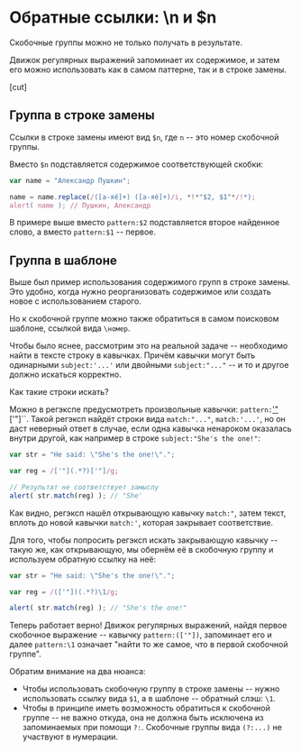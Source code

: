 # Обратные ссылки: \n и $n

Скобочные группы можно не только получать в результате.

Движок регулярных выражений запоминает их содержимое, и затем его можно использовать как в самом паттерне, так и в строке замены.

[cut]

## Группа в строке замены

Ссылки в строке замены имеют вид `$n`, где `n` -- это номер скобочной группы.

Вместо `$n` подставляется содержимое соответствующей скобки:

```js run
var name = "Александр Пушкин";

name = name.replace(/([а-яё]+) ([а-яё]+)/i, *!*"$2, $1"*/!*);
alert( name ); // Пушкин, Александр
```

В примере выше вместо `pattern:$2` подставляется второе найденное слово, а вместо `pattern:$1` -- первое.

## Группа в шаблоне

Выше был пример использования содержимого групп в строке замены. Это удобно, когда нужно реорганизовать содержимое или создать новое с использованием старого.

Но к скобочной группе можно также обратиться в самом поисковом шаблоне, ссылкой вида `\номер`.

Чтобы было яснее, рассмотрим это на реальной задаче -- необходимо найти в тексте строку в кавычках. Причём кавычки могут быть одинарными `subject:'...'` или двойными `subject:"..."` -- и то и другое должно искаться корректно.

Как такие строки искать?

Можно в регэкспе предусмотреть произвольные кавычки: `pattern:`['"](.*?)['"]``. Такой регэксп найдёт строки вида `match:"..."`, `match:'...'`, но он даст неверный ответ в случае, если одна кавычка ненароком оказалась внутри другой, как например в строке `subject:"She's the one!"`:

```js run
var str = "He said: \"She's the one!\".";

var reg = /['"](.*?)['"]/g;

// Результат не соответствует замыслу
alert( str.match(reg) ); // "She'
```

Как видно, регэксп нашёл открывающую кавычку `match:"`, затем текст, вплоть до новой кавычки `match:'`, которая закрывает соответствие.

Для того, чтобы попросить регэксп искать закрывающую кавычку -- такую же, как открывающую, мы обернём её в скобочную группу и используем обратную ссылку на неё:

```js run
var str = "He said: \"She's the one!\".";

var reg = /(['"])(.*?)\1/g;

alert( str.match(reg) ); // "She's the one!"
```

Теперь работает верно! Движок регулярных выражений, найдя первое скобочное выражение -- кавычку `pattern:(['"])`, запоминает его и далее `pattern:\1` означает "найти то же самое, что в первой скобочной группе".

Обратим внимание на два нюанса:

- Чтобы использовать скобочную группу в строке замены -- нужно использовать ссылку вида `$1`, а в шаблоне -- обратный слэш: `\1`.
- Чтобы в принципе иметь возможность обратиться к скобочной группе -- не важно откуда, она не должна быть исключена из запоминаемых при помощи `?:`. Скобочные группы вида `(?:...)` не участвуют в нумерации.

